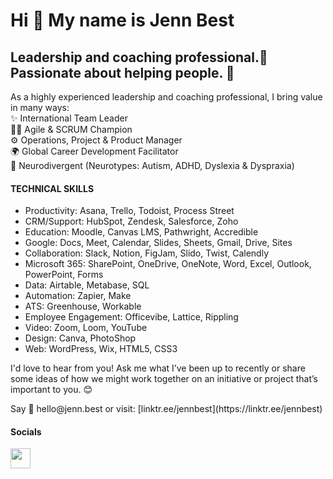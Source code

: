 # Hi 👋 My name is Jenn Best

## Leadership and coaching professional.🦄 Passionate about helping people. 🫶

<p>As a highly experienced leadership and coaching professional, I bring value in many ways:<br>
✨ International Team Leader<br>
👩‍💻 Agile & SCRUM Champion<br>
⚙️ Operations, Project & Product Manager<br>
🌍 Global Career Development Facilitator<br> 
🧠 Neurodivergent (Neurotypes: Autism, ADHD, Dyslexia & Dyspraxia)<br> 
</p>

#### TECHNICAL SKILLS 
* Productivity: Asana, Trello, Todoist, Process Street 
* CRM/Support: HubSpot, Zendesk, Salesforce, Zoho 
* Education: Moodle, Canvas LMS, Pathwright, Accredible 
* Google: Docs, Meet, Calendar, Slides, Sheets, Gmail, Drive, Sites 
* Collaboration: Slack, Notion, FigJam, Slido, Twist, Calendly 
* Microsoft 365: SharePoint, OneDrive, OneNote, Word, Excel, Outlook, PowerPoint, Forms 
* Data: Airtable, Metabase, SQL 
* Automation: Zapier, Make 
* ATS: Greenhouse, Workable 
* Employee Engagement: Officevibe, Lattice, Rippling 
* Video: Zoom, Loom, YouTube 
* Design: Canva, PhotoShop 
* Web: WordPress, Wix, HTML5, CSS3

<p>I'd love to hear from you! Ask me what I’ve been up to recently or share some ideas of how we might work together on an initiative or project that’s important to you. 😊</p> 

<p>Say 👋 hello@jenn.best or visit: [linktr.ee/jennbest](https://linktr.ee/jennbest)</p>

#### Socials

<p align="left"> <a href="https://www.linkedin.com/in/coach-jenn/" target="_blank" rel="noreferrer"><img src="https://raw.githubusercontent.com/danielcranney/readme-generator/main/public/icons/socials/linkedin.svg" width="32" height="32" /></a></p>
